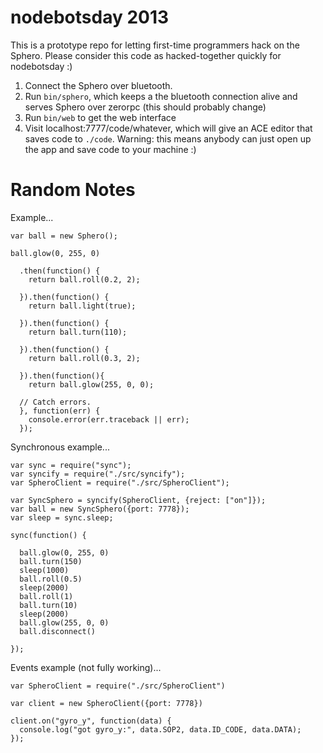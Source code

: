 # nodebotsday 2013

This is a prototype repo for letting first-time programmers hack on the Sphero.
Please consider this code as hacked-together quickly for nodebotsday :)

1. Connect the Sphero over bluetooth.
2. Run `bin/sphero`, which keeps a the bluetooth connection alive and serves Sphero over zerorpc (this should probably change)
3. Run `bin/web` to get the web interface
4. Visit localhost:7777/code/whatever, which will give an ACE editor that saves code to `./code`. Warning: this means anybody can just open up the app and save code to your machine :)

# Random Notes

Example...

    var ball = new Sphero();
    
    ball.glow(0, 255, 0)
    
      .then(function() {
        return ball.roll(0.2, 2);
        
      }).then(function() {
        return ball.light(true);
        
      }).then(function() {
        return ball.turn(110);
        
      }).then(function() {
        return ball.roll(0.3, 2);
        
      }).then(function(){
        return ball.glow(255, 0, 0);
        
      // Catch errors.
      }, function(err) {
        console.error(err.traceback || err);
      });

Synchronous example...

    var sync = require("sync");
    var syncify = require("./src/syncify");
    var SpheroClient = require("./src/SpheroClient");
    
    var SyncSphero = syncify(SpheroClient, {reject: ["on"]});
    var ball = new SyncSphero({port: 7778});
    var sleep = sync.sleep;
    
    sync(function() {
      
      ball.glow(0, 255, 0)
      ball.turn(150)
      sleep(1000)
      ball.roll(0.5)
      sleep(2000)
      ball.roll(1)
      ball.turn(10)
      sleep(2000)
      ball.glow(255, 0, 0)
      ball.disconnect()
      
    });

Events example (not fully working)...

    var SpheroClient = require("./src/SpheroClient")
    
    var client = new SpheroClient({port: 7778})
    
    client.on("gyro_y", function(data) {
      console.log("got gyro_y:", data.SOP2, data.ID_CODE, data.DATA);
    });

